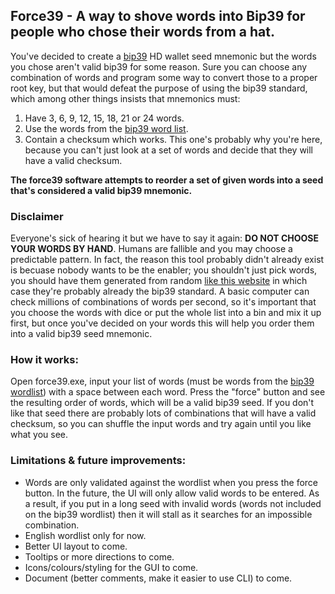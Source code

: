 ## Force39 - A way to shove words into Bip39 for people who chose their words from a hat.

You've decided to create a [bip39](https://github.com/bitcoin/bips/blob/master/bip-0039.mediawiki) HD wallet seed mnemonic but the words you chose aren't valid bip39 for some reason. Sure you can choose any combination of words and program some way to convert those to a proper root key, but that would defeat the purpose of using the bip39 standard, which among other things insists that mnemonics must:

1. Have 3, 6, 9, 12, 15, 18, 21 or 24 words.
2. Use the words from the [bip39 word list](https://github.com/bitcoin/bips/blob/master/bip-0039/english.txt).
3. Contain a checksum which works. This one's probably why you're here, because you can't just look at a set of words and decide that they will have a valid checksum.

**The force39 software attempts to reorder a set of given words into a seed that's considered a valid bip39 mnemonic.**

### Disclaimer
Everyone's sick of hearing it but we have to say it again: **DO NOT CHOOSE YOUR WORDS BY HAND**. Humans are fallible and you may choose a predictable pattern. In fact, the reason this tool probably didn't already exist is becuase nobody wants to be the enabler; you shouldn't just pick words, you should have them generated from random [like this website](https://dcpos.github.io/bip39/) in which case they're probably already the bip39 standard. A basic computer can check millions of combinations of words per second, so it's important that you choose the words with dice or put the whole list into a bin and mix it up first, but once you've decided on your words this will help you order them into a valid bip39 seed mnemonic.

### How it works:

Open force39.exe, input your list of words (must be words from the [bip39 wordlist](https://github.com/bitcoin/bips/blob/master/bip-0039/english.txt)) with a space between each word. Press the "force" button and see the resulting order of words, which will be a valid bip39 seed. If you don't like that seed there are probably lots of combinations that will have a valid checksum, so you can shuffle the input words and try again until you like what you see.

### Limitations & future improvements:
* Words are only validated against the wordlist when you press the force button. In the future, the UI will only allow valid words to be entered. As a result, if you put in a long seed with invalid words (words not included on the bip39 wordlist) then it will stall as it searches for an impossible combination.
* English wordlist only for now.
* Better UI layout to come.
* Tooltips or more directions to come.
* Icons/colours/styling for the GUI to come.
* Document (better comments, make it easier to use CLI) to come.
